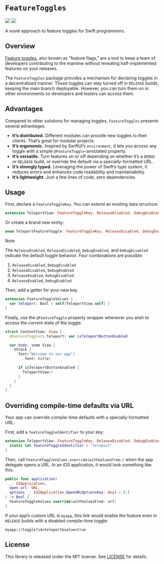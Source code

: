 # ``FeatureToggles``

[![](https://img.shields.io/endpoint?url=https%3A%2F%2Fswiftpackageindex.com%2Fapi%2Fpackages%2Finvia-flights%2Fswift-feature-toggles%2Fbadge%3Ftype%3Dswift-versions)](https://swiftpackageindex.com/invia-flights/swift-feature-toggles)
[![](https://img.shields.io/endpoint?url=https%3A%2F%2Fswiftpackageindex.com%2Fapi%2Fpackages%2Finvia-flights%2Fswift-feature-toggles%2Fbadge%3Ftype%3Dplatforms)](https://swiftpackageindex.com/invia-flights/swift-feature-toggles)

A novel approach to feature toggles for Swift programmers.

## Overview

[Feature toggles](https://martinfowler.com/bliki/FeatureFlag.html), also known
as “feature flags,” are a tool to keep a team of developers contributing to
the mainline without revealing half-implemented features on your releases. 

The `FeatureToggles` package provides a mechanism for declaring toggles
in a decentralized manner. Those toggles can stay turned off in `RELEASE` builds, 
keeping the main branch deployable. However, you can turn them on in other 
environments so developers and testers can access them.

## Advantages

Compared to other solutions for managing toggles, `FeatureToggles` 
presents several advantages. 

* **It’s distributed.** Different modules can provide new toggles to their clients. That’s great for modular projects.
* **It’s ergonomic.** Inspired by SwiftUI’s `environment`, it lets you access any toggle with a simple `@FeatureToggle`-annotated property.
* **It’s versatile.** Turn features on or off depending on whether it’s a `DEBUG` or `RELEASE` build, or override the default via a specially-formatted URL.
* **It’s strongly typed.** Leveraging the power of Swift’s type system, it reduces errors and enhances code readability and maintainability.
* **It’s lightweight.** Just a few lines of code, zero dependencies.

## Usage

First, declare a `FeatureToggleKey`. You can extend an existing data structure:

```swift
extension TeleportView: FeatureToggleKey, ReleaseDisabled, DebugEnabled {}
```

Or create a brand new entity:

```swift
enum TeleportFeatureToggle: FeatureToggleKey, ReleaseDisabled, DebugEnabled {}
```

> [!NOTE]
> The `ReleaseEnabled`, `ReleaseDisabled`, `DebugEnabled`, and `DebugDisabled`
> indicate the default toggle behavior. Four combinations are possible:
> 1. `ReleaseDisabled`, `DebugDisabled`
> 2. `ReleaseDisabled`, `DebugEnabled`
> 3. `ReleaseEnabled`, `DebugDisabled`
> 4. `ReleaseEnabled`, `DebugEnabled`

Then, add a getter for your new key.

```swift
extension FeatureToggleValues {
  var teleport: Bool { self[TeleportView.self] }
}
```
 
Finally, use the `@FeatureToggle` property wrapper whenever
you wish to access the current state of the toggle.

```swift
struct ContentView: View {
  @FeatureToggle(\.teleport) var isTeleportButtonEnabled

  var body: some View {
    VStack {
      Text("Welcome to our app")
        .font(.title)

      if isTeleportButtonEnabled {
        TeleportView()
      }
    }
  }
}
```

## Overriding compile-time defaults via URL

Your app can override compile-time defaults with a specially-formatted URL.

First, add a `featureToggleIdentifier` to your key:

```swift
extension TeleportView: FeatureToggleKey, ReleaseDisabled, DebugEnabled {
  static let featureToggleIdentifier = "teleport"
}
``` 

Then, call `FeatureToggleValues.override(withValuesFrom:)` when the app delegate opens a URL.
In an iOS application, it would look something like this:

```swift
public func application(
  _: UIApplication,
  open url: URL,
  options _: [UIApplication.OpenURLOptionsKey: Any] = [:]
) -> Bool {
  FeatureToggleValues.override(withValuesFrom: url)
}
```

If your app’s custom URL is `myapp`, this link would enable the feature
even in `RELEASE` builds with a disabled compile-time toggle:

```
myapp://toggle?id=teleport&value=true
```

## License

This library is released under the MIT license. See [LICENSE](LICENSE) for details.

